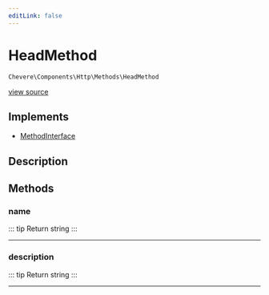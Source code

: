 ```yaml
---
editLink: false
---
```


# HeadMethod

`Chevere\Components\Http\Methods\HeadMethod`

[view source](https://github.com/chevere/chevere/blob/main/src/Chevere/Components/Http/Methods/HeadMethod.php)

## Implements

- [MethodInterface](../../../Interfaces/Http/MethodInterface.md)

## Description



## Methods

### name

::: tip Return
string
:::

---

### description

::: tip Return
string
:::

---
